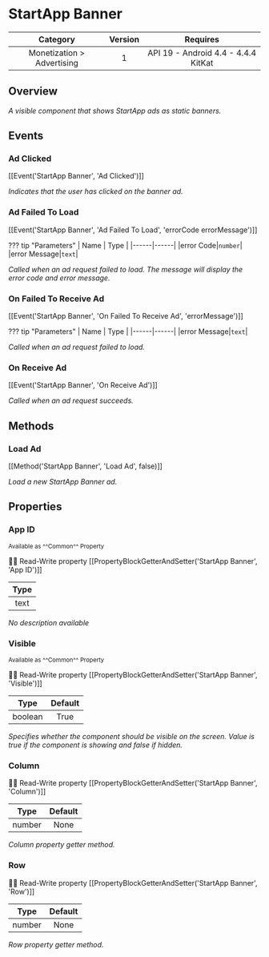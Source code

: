 # StartApp Banner

| Category | Version | Requires |
|:--------:|:-------:|:--------:|
|Monetization > Advertising|1|API 19 - Android 4.4 - 4.4.4 KitKat|

## Overview

_A visible component that shows StartApp ads as static banners._

## Events

### Ad Clicked

[[Event('StartApp Banner', 'Ad Clicked')]]

_Indicates that the user has clicked on the banner ad._

### Ad Failed To Load

[[Event('StartApp Banner', 'Ad Failed To Load', 'errorCode errorMessage')]]

??? tip "Parameters"
    | Name | Type |
    |------|------|
    |error Code|`number`|
    |error Message|`text`|


_Called when an ad request failed to load. The message will display the error code and error message._

### On Failed To Receive Ad

[[Event('StartApp Banner', 'On Failed To Receive Ad', 'errorMessage')]]

??? tip "Parameters"
    | Name | Type |
    |------|------|
    |error Message|`text`|


_Called when an ad request failed to load._

### On Receive Ad

[[Event('StartApp Banner', 'On Receive Ad')]]

_Called when an ad request succeeds._

## Methods

### Load Ad

[[Method('StartApp Banner', 'Load Ad', false)]]

_Load a new StartApp Banner ad._

## Properties

### App ID

<small>Available as ^^Common^^ Property</small>

:eyes::pencil: Read-Write property
[[PropertyBlockGetterAndSetter('StartApp Banner', 'App ID')]]

| Type |
|:----:|
|text|

_No description available_

### Visible

<small>Available as ^^Common^^ Property</small>

:eyes::pencil: Read-Write property
[[PropertyBlockGetterAndSetter('StartApp Banner', 'Visible')]]

| Type | Default |
|:----:|:-------:|
|boolean|True|

_Specifies whether the component should be visible on the screen. Value is true if the component is showing and false if hidden._

### Column

:eyes::pencil: Read-Write property
[[PropertyBlockGetterAndSetter('StartApp Banner', 'Column')]]

| Type | Default |
|:----:|:-------:|
|number|None|

_Column property getter method._

### Row

:eyes::pencil: Read-Write property
[[PropertyBlockGetterAndSetter('StartApp Banner', 'Row')]]

| Type | Default |
|:----:|:-------:|
|number|None|

_Row property getter method._